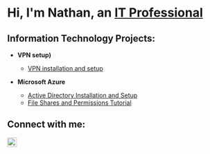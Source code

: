 <h1>Hi, I'm Nathan, an <a href="https://https://www.linkedin.com/in/nathan-thomson-4802b1261/">IT Professional</a></h1>

<h2> Information Technology Projects:</h2>

- <b>VPN setup)</b>
  - [VPN installation and setup](https://github.com/NathanThomson1492/nathanthomsonvpn)
  
- <b>Microsoft Azure</b>
    - [Active Directory Installation and Setup](https://github.com/NathanThomson1492/Active-Directory-Installation-and-Setup)
    - [File Shares and Permissions Tutorial](https://github.com/NathanThomson1492/File-Shares-and-Permissions) 
  

  

<h2>Connect with me:</h2>


[<img align="left" alt="Josh | LinkedIn" width="22px" src="https://cdn.jsdelivr.net/npm/simple-icons@v3/icons/linkedin.svg" />][linkedin]




[linkedin]: https://linkedin.com/in/nathan-thomson-4802b1261/
